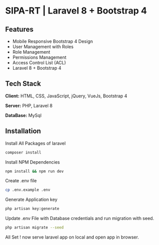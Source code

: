 # SIPA-RT | Laravel 8 + Bootstrap 4

## Features

-   Mobile Responsive Bootstrap 4 Design
-   User Management with Roles
-   Role Management
-   Permissions Management
-   Access Control List (ACL)
-   Laravel 8 + Bootstrap 4

## Tech Stack

**Client:** HTML, CSS, JavaScript, jQuery, VueJs, Bootstrap 4

**Server:** PHP, Laravel 8

**DataBase:** MySql

## Installation

Install All Packages of laravel

```bash
composer install
```

Install NPM Dependencies

```bash
npm install && npm run dev
```

Create .env file

```bash
cp .env.example .env
```

Generate Application key

```bash
php artisan key:generate
```

Update .env File with Database credentials and run migration with seed.

```bash
php artisan migrate --seed
```

All Set ! now serve laravel app on local and open app in browser.
